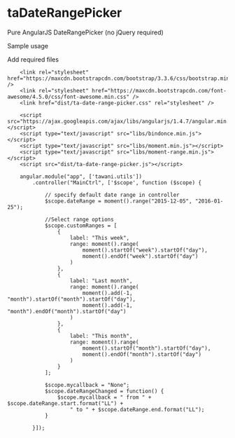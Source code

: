 # taDateRangePicker
Pure AngularJS DateRangePicker (no jQuery required)

Sample usage
        <ta-date-range-picker ng-model="dateRange" ranges="customRanges" callback="dateRangeChanged()"></ta-date-range-picker>

Add required files

        <link rel="stylesheet" href="https://maxcdn.bootstrapcdn.com/bootstrap/3.3.6/css/bootstrap.min.css" />
        <link rel="stylesheet" href="https://maxcdn.bootstrapcdn.com/font-awesome/4.5.0/css/font-awesome.min.css" />
        <link href="dist/ta-date-range-picker.css" rel="stylesheet" />
    
        <script src="https://ajax.googleapis.com/ajax/libs/angularjs/1.4.7/angular.min.js"></script>
        <script type="text/javascript" src="libs/bindonce.min.js"></script>
        <script type="text/javascript" src="libs/moment.min.js"></script>
        <script type="text/javascript" src="libs/moment-range.min.js"></script>
        <script src="dist/ta-date-range-picker.js"></script>

        angular.module("app", ['tawani.utils'])
            .controller("MainCtrl", ['$scope', function ($scope) {

                // specify default date range in controller
                $scope.dateRange = moment().range("2015-12-05", "2016-01-25");

                //Select range options
                $scope.customRanges = [
                    {
                        label: "This week",
                        range: moment().range(
                            moment().startOf("week").startOf("day"),
                            moment().endOf("week").startOf("day")
                        )
                    },
                    {
                        label: "Last month",
                        range: moment().range(
                            moment().add(-1, "month").startOf("month").startOf("day"),
                            moment().add(-1, "month").endOf("month").startOf("day")
                        )
                    },
                    {
                        label: "This month",
                        range: moment().range(
                            moment().startOf("month").startOf("day"),
                            moment().endOf("month").startOf("day")
                        )
                    }
                ];

                $scope.mycallback = "None";
                $scope.dateRangeChanged = function() {
                    $scope.mycallback = " from " + $scope.dateRange.start.format("LL") + 
                        " to " + $scope.dateRange.end.format("LL");
                }

            }]);
